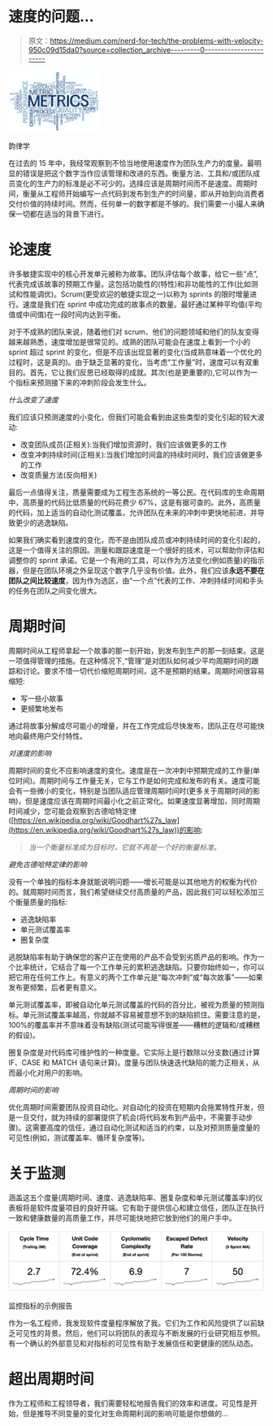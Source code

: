 # 速度的问题…

> 原文：<https://medium.com/nerd-for-tech/the-problems-with-velocity-950c09d15da0?source=collection_archive---------0----------------------->

![](img/1406f0f4aeb69f8c36fb6c19784b204b.png)

韵律学

在过去的 15 年中，我经常观察到不恰当地使用速度作为团队生产力的度量。最明显的错误是把这个数字当作应该管理和改进的东西。衡量方法、工具和/或团队成员变化的生产力的标准是必不可少的。选择应该是周期时间而不是速度。周期时间，衡量从工程师开始编写一点代码到发布到生产的时间量，即从开始到向消费者交付价值的持续时间。然而，任何单一的数字都是不够的。我们需要一小撮人来确保一切都在适当的背景下进行。

# 论速度

许多敏捷实现中的核心开发单元被称为故事。团队评估每个故事，给它一些“点”,代表完成该故事的预期工作量。这包括功能性的(特性)和非功能性的工作(比如测试和性能调优)。Scrum(更受欢迎的敏捷实现之一)以称为 sprints 的限时增量进行。速度是我们在 sprint 中成功完成的故事点的数量。最好通过某种平均值(平均值或中间值)在一段时间内达到平衡。

对于不成熟的团队来说，随着他们对 scrum、他们的问题领域和他们的队友变得越来越熟悉，速度增加是很常见的。成熟的团队可能会在速度上看到一个小的 sprint 超过 sprint 的变化，但是不应该出现显著的变化(当成熟意味着一个优化的过程时，这是真的)。由于缺乏显著的变化，当考虑“工作量”时，速度可以有双重目的。首先，它让我们反思已经取得的成就。其次(也是更重要的),它可以作为一个指标来预测接下来的冲刺阶段会发生什么。

*什么改变了速度*

我们应该只预测速度的小变化，但我们可能会看到由这些类型的变化引起的较大波动:

*   改变团队成员(正相关):当我们增加资源时，我们应该做更多的工作
*   改变冲刺持续时间(正相关):当我们增加时间盒的持续时间时，我们应该做更多的工作
*   改变质量方法(反向相关)

最后一点值得关注，质量需要成为工程生态系统的一等公民。在代码库的生命周期中，高质量的代码比低质量的代码花费少 67%，这是有据可查的。此外，高质量的代码，加上适当的自动化测试覆盖，允许团队在未来的冲刺中更快地前进，并导致更少的逃逸缺陷。

如果我们确实看到速度的变化，而不是由团队成员或冲刺持续时间的变化引起的，这是一个值得关注的原因。测量和跟踪速度是一个很好的技术，可以帮助你评估和调整你的 sprint 承诺。它是一个有用的工具，可以作为方法变化(例如质量)的指示器，但是在团队环境之外呈现这个数字几乎没有价值。此外，我们应该**永远不要在团队之间比较速度**，因为作为选区，由“一个点”代表的工作、冲刺持续时间和手头的任务在团队之间变化很大。

# 周期时间

周期时间从工程师拿起一个故事的那一刻开始，到发布到生产的那一刻结束。这是一项值得管理的措施。在这种情况下,“管理”是对团队如何减少平均周期时间的跟踪和讨论。要求不惜一切代价缩短周期时间，这不是预期的结果。周期时间很容易缩短:

*   写一些小故事
*   更频繁地发布

通过将故事分解成尽可能小的增量，并在工作完成后尽快发布，团队正在尽可能快地向最终用户交付特性。

*对速度的影响*

周期时间的变化不应影响速度的变化。速度是在一次冲刺中预期完成的工作量(单位时间)。周期时间与工作量无关，它与工作是如何完成和发布的有关。速度可能会有一些微小的变化，特别是当团队适应管理周期时间时(更多关于周期时间的影响)，但是速度应该在周期时间最小化之前正常化。如果速度显著增加，同时周期时间减少，您可能会观察到古德哈特定律([https://en.wikipedia.org/wiki/Goodhart%27s_law](https://en.wikipedia.org/wiki/Goodhart%27s_law))的影响:

> *当一个衡量标准成为目标时，它就不再是一个好的衡量标准。*

*避免古德哈特定律的影响*

没有一个单独的指标本身就能说明问题——增长可能是以其他地方的权衡为代价的。就周期时间而言，我们希望继续交付高质量的产品，因此我们可以轻松添加三个衡量质量的指标:

*   逃逸缺陷率
*   单元测试覆盖率
*   圈复杂度

逃脱缺陷率有助于确保您的客户正在使用的产品不会受到劣质产品的影响。作为一个比率统计，它结合了每一个工作单元的累积逃逸缺陷。只要你始终如一，你可以把它用在任何工作上。有意义的两个工作单元是“每次冲刺”或“每次故事”——如果发布更频繁，后者更有意义。

单元测试覆盖率，即被自动化单元测试覆盖的代码的百分比，被视为质量的预测指标。单元测试覆盖率越高，你就越不容易被意想不到的缺陷抓住。需要注意的是，100%的覆盖率并不意味着没有缺陷(测试可能写得很差——糟糕的逻辑和/或糟糕的假设)。

圈复杂度是对代码库可维护性的一种度量。它实际上是行数除以分支数(通过计算 IF、CASE 和 MATCH 语句来计算)。度量与团队快速迭代缺陷的能力正相关，从而最小化对用户的影响。

*周期时间的影响*

优化周期时间需要团队投资自动化。对自动化的投资在短期内会拖累特性开发，但是一旦交付，就为持续的部署提供了机会(将代码发布到产品中，不需要手动步骤)。这需要高度的信任，通过自动化测试和适当的约束，以及对预测质量度量的可见性(例如，测试覆盖率、循环复杂度等)。

# 关于监测

涵盖这五个度量(周期时间、速度、逃逸缺陷率、圈复杂度和单元测试覆盖率)的仪表板将是软件度量项目的良好开端。它有助于提供信心和建立信任，团队正在执行一致和健康数量的高质量工作，并尽可能快地把它放到他们的用户手中。

![](img/e6d0a5a3d04c9f184c9cfc8e1b02eed2.png)

监控指标的示例报告

作为一名工程师，我发现软件度量程序解放了我。它们为工作和风险提供了以前缺乏可见性的背景。然后，他们可以将团队的表现与不断发展的行业研究相互参照。有一个确认的外部意见和对指标的可见性有助于发展信任和更健康的团队动态。

# 超出周期时间

作为工程师和工程领导者，我们需要轻松地报告我们的效率和进度。可见性是开始，但是推导不同变量的变化对生命周期利润的影响可能是你想做的…
